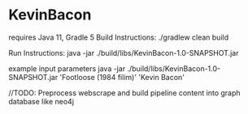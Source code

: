 # KevinBacon
requires Java 11, Gradle 5
Build Instructions:
./gradlew clean build

Run Instructions:
java -jar ./build/libs/KevinBacon-1.0-SNAPSHOT.jar

example input parameters
java -jar ./build/libs/KevinBacon-1.0-SNAPSHOT.jar 'Footloose (1984 filim)' 'Kevin Bacon'

//TODO: Preprocess webscrape and build pipeline content into graph database like neo4j
